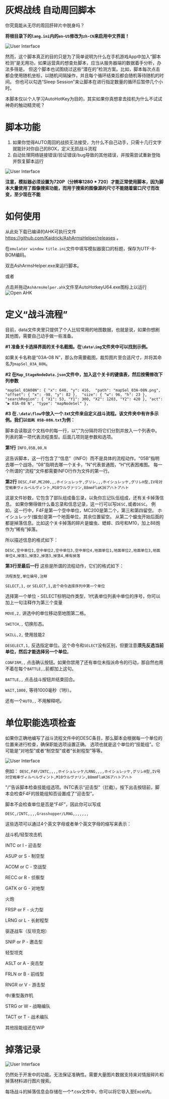 # 灰烬战线 自动周回脚本
你究竟能从无尽的周回肝碎片中脱身吗？

**将根目录下的`lang.ini`内的`en-US`修改为`zh-CN`来启用中文界面！**

![User Interface](docs/helper_view.png)

然而，这个脚本真正的目的只是为了简单说明为什么在手机游戏App中加入“脚本检测”是无用功，如果运营真的想查处脚本，应当从服务器端的数据着手分析，办法多得是。
但这个脚本也试图绕过这些“潜在的”检测方案。比如，脚本每次点击都会使用随机坐标，以随机间隔操作，并且每个循环结束后都会随机等待随机的时间。
你也可以勾选“Sleep Session”来让脚本在进行指定数量的循环后暂停几个小时。

本脚本仅以个人学习AutoHotKey为目的，其实如果你真想拿去挂机为什么不试试神奇的触动精灵呢？

# 脚本功能
1. 如果你觉得AUTO周回的战损无法接受，为什么不自己动手，只需十几行文字就能针对你自己的BOX，定义无损战斗流程
2. 自动处理网络链接错误/验证错误/bug导致的其他错误，并按需尝试重新登陆并恢复脚本运行

![User Interface](docs/emulator_test_pic_1.gif)

**注意，模拟器必须设置为720P（分辨率1280 \* 720）才能正常使用脚本，因为脚本大量使用了图像搜索功能，而用于搜索的图像源的尺寸不能随着窗口尺寸而改变，至少现在不能**



# 如何使用


从此处下载已编译的AHK可执行文件 https://github.com/Kaidrick/AshArmsHelper/releases 。

在`emulator window title.ini`文件中填写模拟器窗口的标题，保存为UTF-8-BOM编码。

双击AshArmsHelper.exe来运行脚本。


或者


点击并拖动`AshArmsHelper.ahk`文件至AutoHotkeyU64.exe图标上以运行
![Open AHK](docs/emulator_test_pic_2.gif)


# 定义“战斗流程”

目前，data文件夹里只提供了个人比较常用的地图数据，也就是说，如果你想刷其他图，需要自己动手做一些准备。


**#1 准备关卡选择界面的关卡名截图。在`\data\img`文件夹中可以找到示例。**

如果关卡名称是“03A-08 N”，那么你需要截图，裁剪图片至合适尺寸，并将其命名为`mapSel_03A_08N`。

**#2 在`Map_StageNodeData.json`文件中，加入这个关卡的键值表，然后按需修改下列参数**

`
"mapSel_03A08N": {
		"x": 640, "y": 416, 
		"path": "mapSel_03A-08N.png", 
		"offset": {
			"x": -98, "y": 82
		}, 
		"size": {
			"w": 96, "h": 23
		}, 
		"searchRegion": {
			"X1": 53,
			"Y1": 300,
			"X2": 1203,
			"Y2": 420
		},
		"act": "▶ 03A-08 N",
		"type": "mapNodeSel"
	},
`

**#3 在`.\data\flow`中放入一个.txt文件来自定义战斗流程。该文件夹中有许多示例。我们以`低耗 05B-08N.txt`为例：**

脚本会读取这个文档中的每一行，以“,”为分隔符将它们分割并放入一个列表中。
列表的第一项代表流程类型。后面几项则是参数和选项。

**第1行**
`INFO,05B,08,N` 

这告诉脚本，这一行包含了“信息”（INFO）而不是具体的流程动作。“05B”指明去哪一个战场，“08”指明去哪一个关卡，“N”代表普通图，“H”代表困难图。
每一个所谓的“流程”文件都需要INFO行作为文件的第一行。

**第2行** 
`DESC,F4F,MC200,,,ホイシュレッケ,グリレ,,,ホイシュレッケ,グリレH型,IV号対空戦車ヴィルベルヴィント,M10ウルヴァリン,88mmFlaK36アハトアハト`

这是文件妙数，它包含了部队组成备忘录，以免你忘记队伍组成，还有关卡掉落信息。
如果你懒得做什么备忘录和信息记录，这一行可以写`DESC,`或者`DESC`。
例如，这一行中，F4F是第一个空中单位，MC200是第二个，第三和第四留空。
ホイシュレッケ(蝗虫)是第一个地面单位，其余位置留空。
从第二个蝗虫开始后面的都是掉落信息。比如这个关卡掉落的碎片是蝗虫、蟋蟀、四号和M10，加上88炮作为“稀有”掉落。

所以描述信息的格式如下：

`DESC,空中单位1,空中单位2,空中单位3,空中单位4,地面单位1,地面单位2,地面单位3,地面单位4,掉落1,掉落2,掉落3,掉落4,稀有掉落`

**第3行至最后一行**
这些是所谓的流程动作，它们的格式如下：

`流程类型,单位编号,注释`

`SELECT,1,` or `SELECT,1,这个命令选择序列中第一个单位`

选择第一个单位 - SELECT标明动作类型，1代表单位列表中单位的序号，你可以加上一句注释作为第三个变量


`MOVE,2,`
讲选中的单位移动至地图第二格。


`SWITCH,,`
切换形态。


`SKILL,2,`
使用技能2


`DESELECT,1,`
反选指定单位。这个命令和`SELECT`没有区别，但要注意**须先反选当前单位，然后才能选择另一个单位**。


`CONFIRM,,` 
点击确认按钮。如果你禁用了还有单位未指派命令的行动，那自然也用不着在每个`BATTLE,,`前都加上这句。


`BATTLE,,`
点击战斗按钮并结束回合。


`WAIT,1000,`
等待1000毫秒（1秒）。


还有一个`AUTO,,`
不用解释吧。


# 单位职能选项检查
如果你正确地编写了战斗流程文件中的DESC条目，那么脚本会根据每一个单位的位置来进行检查，确保职能选项设置正确。
选项也就是这个单位的“技能组”。它可能是“对地型”或者“制空型”或者“长射程型”等等。

![User Interface](docs/emulator_test_pic_3.gif)

例如：
`DESC,F4F/INTC,,,,ホイシュレッケ/LRNG,,,,ホイシュレッケ,グリレH型,IV号対空戦車ヴィルベルヴィント,M10ウルヴァリン,88mmFlaK36アハトアハト`

"/"告诉脚本检查技能组选项。INTC表示“迎击型”（拦截）。按下出击按钮前，脚本会检查F4F的技能组知否设置成了“迎击型”。

脚本不会检查单位是否是“F4F”，因此你可以写成

`DESC,/INTC,,,,Grasshopper/LRNG,,,,,,,`

这些选项可以通过4个英文字母或者单个英文字母的缩写来表示：


战斗机/轻型攻击机

INTC or I - 迎击型

ASUP or S - 制空型

ACOM or C - 空战型

RECC or R - 侦察型

GATK or G - 对地型



火炮

FRSP or F - 火力型

LRNG or L - 长射程型



驱逐战车（反坦克炮）

SNIP or P - 邀击型

轻型坦克

ASLT or A - 突击型

FRLN or B - 前线型

RNGR or V - 游击型



中/重型轰炸机

STRG or W - 战略编队

TACT or T - 战术编队



其他技能组还在WIP


# 掉落记录

![User Interface](docs/emulator_test_pic_4.gif)

仍然处于开发中的功能。无法保证准确性。需要大量图片数据支持来对情报碎片和掉落材料进行图片搜索。

每场战斗的掉落信息会存储在一个\*.csv文件中，你可以将它导入至Excel内。
